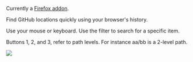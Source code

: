 Currently a [Firefox addon](https://addons.mozilla.org/en-US/firefox/addon/githop/).

Find GitHub locations quickly using your browser's history.

Use your mouse or keyboard. Use the filter to search for a specific item.

Buttons 1, 2, and 3, refer to path levels. 
For instance aa/bb is a 2-level path.

![](https://i.imgur.com/XHck9kq.jpg)